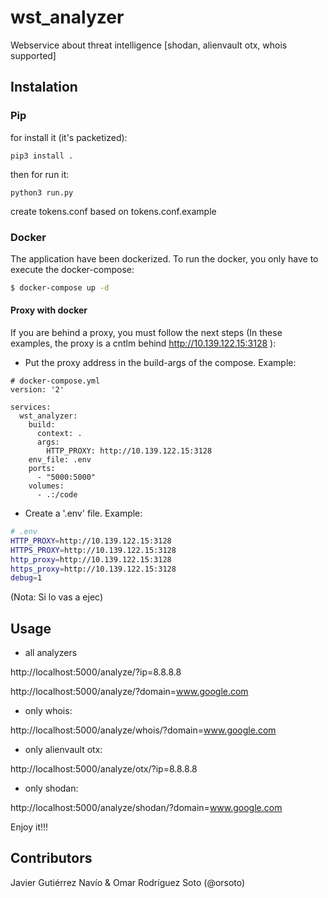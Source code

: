# wst_analyzer
Webservice about threat intelligence [shodan, alienvault otx, whois supported]

## Instalation
### Pip

for install it (it's packetized):

```
pip3 install .
```

then for run it:

```
python3 run.py
```

create tokens.conf based on tokens.conf.example

### Docker

The application have been dockerized. To run the docker, you only have to execute the docker-compose:

```bash
$ docker-compose up -d
```

#### Proxy with docker
If you are behind a proxy, you must follow the next steps (In these examples, the proxy is a cntlm behind http://10.139.122.15:3128 ):

- Put the proxy address in the build-args of the compose. Example:
```config
# docker-compose.yml
version: '2'

services:
  wst_analyzer:
    build: 
      context: .
      args:
        HTTP_PROXY: http://10.139.122.15:3128
    env_file: .env
    ports:
      - "5000:5000"
    volumes:
      - .:/code
```

- Create a '.env' file. Example:
```bash
# .env
HTTP_PROXY=http://10.139.122.15:3128
HTTPS_PROXY=http://10.139.122.15:3128
http_proxy=http://10.139.122.15:3128
https_proxy=http://10.139.122.15:3128
debug=1
```
(Nota: Si lo vas a ejec)


## Usage

- all analyzers

http://localhost:5000/analyze/?ip=8.8.8.8

http://localhost:5000/analyze/?domain=www.google.com

- only whois:

http://localhost:5000/analyze/whois/?domain=www.google.com

- only alienvault otx:

http://localhost:5000/analyze/otx/?ip=8.8.8.8

- only shodan:

http://localhost:5000/analyze/shodan/?domain=www.google.com

Enjoy it!!!

## Contributors

Javier Gutiérrez Navío & Omar Rodríguez Soto (@orsoto)
